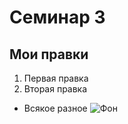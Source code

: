# Семинар 3
## Мои правки
1. Первая правка
2. Вторая правка 
* Всякое разное 
![Фон](https://www.ejin.ru/wp-content/uploads/2017/09/6-704.jpg)
